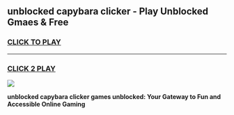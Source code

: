 
## unblocked capybara clicker - Play Unblocked Gmaes & Free
<h3>
<a href="https://news.freeplayer.one?title=unblocked_capybara_clicker&ref=23F">CLICK TO PLAY</a></h3>
<hr>

<h3>
<a href="https://news.freeplayer.one?title=unblocked_capybara_clicker&ref=23F">CLICK 2 PLAY</a>
  
</h3>

<a href="https://news.freeplayer.one?title=unblocked_capybara_clicker&ref=23F/"><img src="https://clearcache.store/games.png"></a>


**unblocked capybara clicker games unblocked: Your Gateway to Fun and Accessible Online Gaming**
